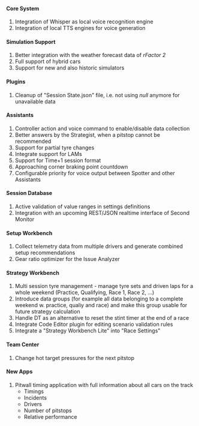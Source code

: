 #### Core System
  1. Integration of Whisper as local voice recognition engine
  2. Integration of local TTS engines for voice generation

#### Simulation Support
  1. Better integration with the weather forecast data of *rFactor 2*
  2. Full support of hybrid cars
  3. Support for new and also historic simulators

#### Plugins
  1. Cleanup of "Session State.json" file, i.e. not using *null* anymore for unavailable data

#### Assistants
  1. Controller action and voice command to enable/disable data collection
  2. Better answers by the Strategist, when a pitstop cannot be recommended
  3. Support for partial tyre changes
  4. Integrate support for LAMs
  5. Support for Time+1 session format
  6. Approaching corner braking point countdown
  7. Configurable priority for voice output between Spotter and other Assistants

#### Session Database
  1. Active validation of value ranges in settings definitions
  2. Integration with an upcoming REST/JSON realtime interface of Second Monitor

#### Setup Workbench
  1. Collect telemetry data from multiple drivers and generate combined setup recommendations
  2. Gear ratio optimizer for the Issue Analyzer

#### Strategy Workbench
  1. Multi session tyre management - manage tyre sets and driven laps for a whole weekend (Practice, Qualifying, Race 1, Race 2, ...)
  2. Introduce data groups (for example all data belonging to a complete weekend w. practice, qualiy and race) and make this group usable for future strategy calculation
  3. Handle DT as an alternative to reset the stint timer at the end of a race
  4. Integrate Code Editor plugin for editing scenario validation rules
  5. Integrate a "Strategy Workbench Lite" into "Race Settings"

#### Team Center
  1. Change hot target pressures for the next pitstop
  
#### New Apps
  1. Pitwall timing application with full information about all cars on the track
     - Timings
	 - Incidents
	 - Drivers
	 - Number of pitstops
	 - Relative performance
